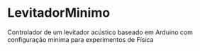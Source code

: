 # LevitadorMinimo
Controlador de um levitador acústico baseado em Arduino com configuração minima para experimentos de Física
